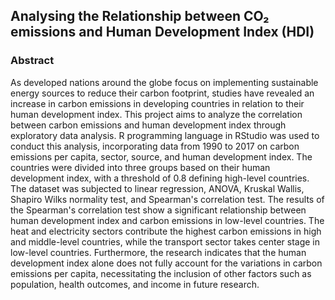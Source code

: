 ##  Analysing the Relationship between CO₂ emissions  and Human Development Index (HDI) 

### Abstract
As developed nations around the globe focus on implementing sustainable energy sources to reduce their carbon footprint, studies have revealed an increase in carbon emissions in developing countries in relation to their human development index. This project aims to analyze the correlation between carbon emissions and human development index through exploratory data analysis. R programming language in RStudio was used to conduct this analysis, incorporating data from 1990 to 2017 on carbon emissions per capita, sector, source, and human development index. The countries were divided into three groups based on their human development index, with a threshold of 0.8 defining high-level countries. The dataset was subjected to linear regression, ANOVA, Kruskal Wallis, Shapiro Wilks normality test, and Spearman's correlation test. The results of the Spearman's correlation test show a significant relationship between human development index and carbon emissions in low-level countries. The heat and electricity sectors contribute the highest carbon emissions in high and middle-level countries, while the transport sector takes center stage in low-level countries. Furthermore, the research indicates that the human development index alone does not fully account for the variations in carbon emissions per capita, necessitating the inclusion of other factors such as population, health outcomes, and income in future research.

